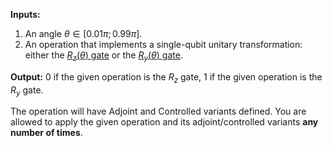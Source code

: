 **Inputs:** 

1. An angle $\theta \in [0.01 \pi; 0.99 \pi]$.
2. An operation that implements a single-qubit unitary transformation:
either the [$R_z(\theta)$ gate](https://learn.microsoft.com/en-us/qsharp/api/qsharp/microsoft.quantum.intrinsic.rz) or the [$R_y(\theta)$ gate](https://learn.microsoft.com/en-us/qsharp/api/qsharp/microsoft.quantum.intrinsic.ry). 

**Output:**  0 if the given operation is the $R_z$ gate, 1 if the given operation is the $R_y$ gate.

The operation will have Adjoint and Controlled variants defined.
You are allowed to apply the given operation and its adjoint/controlled variants **any number of times**.